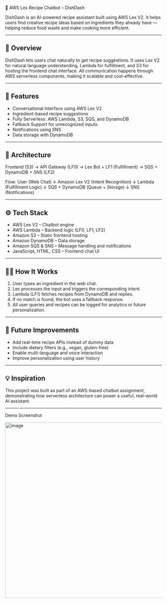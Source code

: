 🍳 AWS Lex Recipe Chatbot – DishDash

DishDash is an AI-powered recipe assistant built using AWS Lex V2.
It helps users find creative recipe ideas based on ingredients they already have — helping reduce food waste and make cooking more efficient.

------------------------------------------------------------
🚀 Overview
------------------------------------------------------------
DishDash lets users chat naturally to get recipe suggestions.
It uses Lex V2 for natural language understanding, Lambda for fulfillment, and S3 for hosting the frontend chat interface.
All communication happens through AWS serverless components, making it scalable and cost-effective.

------------------------------------------------------------
🧠 Features
------------------------------------------------------------
- Conversational Interface using AWS Lex V2
- Ingredient-based recipe suggestions
- Fully Serverless: AWS Lambda, S3, SQS, and DynamoDB
- Fallback Support for unrecognized inputs
- Notifications using SNS
- Data storage with DynamoDB

------------------------------------------------------------
🧩 Architecture
------------------------------------------------------------
Frontend (S3) → API Gateway (LF0) → Lex Bot + LF1 (Fulfillment) → SQS + DynamoDB + SNS (LF2)

Flow:
User (Web Chat)
   ↓
Amazon Lex V2 (Intent Recognition)
   ↓
Lambda (Fulfillment Logic)
   ↓
SQS + DynamoDB (Queue + Storage)
   ↓
SNS (Notifications)

------------------------------------------------------------
⚙️ Tech Stack
------------------------------------------------------------
- AWS Lex V2 – Chatbot engine
- AWS Lambda – Backend logic (LF0, LF1, LF2)
- Amazon S3 – Static frontend hosting
- Amazon DynamoDB – Data storage
- Amazon SQS & SNS – Message handling and notifications
- JavaScript, HTML, CSS – Frontend chat UI

------------------------------------------------------------
🧑‍💻 How It Works
------------------------------------------------------------
1. User types an ingredient in the web chat.
2. Lex processes the input and triggers the corresponding intent.
3. Lambda (LF1) fetches recipes from DynamoDB and replies.
4. If no match is found, the bot uses a fallback response.
5. All user queries and recipes can be logged for analytics or future personalization.

------------------------------------------------------------
🔮 Future Improvements
------------------------------------------------------------
- Add real-time recipe APIs instead of dummy data
- Include dietary filters (e.g., vegan, gluten-free)
- Enable multi-language and voice interaction
- Improve personalization using user history

------------------------------------------------------------
💡 Inspiration
------------------------------------------------------------
This project was built as part of an AWS-based chatbot assignment, demonstrating how serverless architecture can power a useful, real-world AI assistant.

------------------------------------------------------------

Demo Screenshot

<img width="646" height="565" alt="image" src="https://github.com/user-attachments/assets/379bd404-479a-4c54-81b1-f7d1942ed236" />


